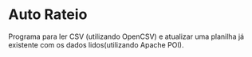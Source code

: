 # Auto Rateio
Programa para ler CSV (utilizando OpenCSV) e atualizar uma planilha já existente com os dados lidos(utilizando Apache POI).

